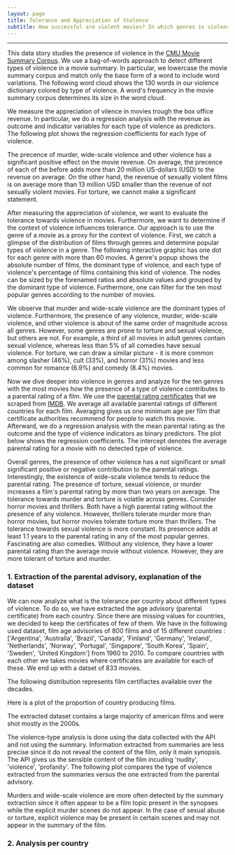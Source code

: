 ```yaml
---
layout: page
title: Tolerance and Appreciation of Violence
subtitle: How successful are violent movies? In which genres is violence more tolerated?
---
```

* * *

This data story studies the presence of violence in the [CMU Movie Summary Corpus](http://www.cs.cmu.edu/~ark/personas/). We use a bag-of-words approach to detect different types of violence in a movie summary. In particular, we lowercase the movie summary corpus and match only the base form of a word to include word variations. The following word cloud shows the 130 words in our violence dictionary colored by type of violence. A word's frequency in the movie summary corpus determines its size in the word cloud. 

<div class="flourish-embed" data-src="visualisation/12251430"><script src="https://public.flourish.studio/resources/embed.js"></script></div>

We measure the appreciation of vilence in movies trough the box office revenue. In particular, we do a regression analysis with the revenue as outcome and indicator variables for each type of violence as predictors. The following plot shows the regression coefficients for each type of violence. 

<div class="flourish-embed flourish-chart" data-src="visualisation/12258469"><script src="https://public.flourish.studio/resources/embed.js"></script></div>

The precence of murder, wide-scale violence and other violence has a significant positive effect on the movie revenue. On average, the precence of each of the before adds more than 20 million US-dollars (USD) to the revenue on average. On the other hand, the revenue of sexually violent films is on average more than 13 million USD smaller than the revenue of not sexually violent movies. For torture, we cannot make a significant statement. 

After measuring the appreciation of violence, we want to evaluate the tolerance towards violence in movies. Furthermore, we want to determine if the context of violence influences tolerance. Our approach is to use the genre of a movie as a proxy for the context of violence. First, we catch a glimpse of the distribution of films through genres and determine popular types of violence in a genre. The following interactive graphic has one dot for each genre with more than 60 movies. A genre's popup shows the absolute number of films, the dominant type of violence, and each type of violence's percentage of films containing this kind of violence. The nodes can be sized by the forenamed ratios and absolute values and grouped by the dominant type of violence. Furthermore, one can filter for the ten most popular genres according to the number of movies. 

<div class="flourish-embed flourish-survey" data-src="visualisation/12237943"><script src="https://public.flourish.studio/resources/embed.js"></script></div>

We observe that murder and wide-scale violence are the dominant types of violence. Furthermore, the presence of any violence, murder, wide-scale violence, and other violence is about of the same order of magnitude across all genres. However, some genres are prone to torture and sexual violence, but others are not. For example, a third of all movies in adult genres contain sexual violence, whereas less than 5% of all comedies have sexual violence. For torture, we can draw a similar picture - it is more common among slasher (46%), cult (33%), and horror (31%) movies and less common for romance (6.9%) and comedy (8.4%) movies. 

Now we dive deeper into violence in genres and analyze for the ten genres with the most movies how the presence of a type of violence contributes to a parental rating of a film. We use the [parental rating certificates](https://help.imdb.com/article/contribution/titles/certificates/GU757M8ZJ9ZPXB39?ref_=helpart_nav_27#) that we scraped from [IMDB](https://www.imdb.com). We average all available parental ratings of different countries for each film. Averaging gives us one minimum age per film that certificate authorities recommend for people to watch this movie. Afterward, we do a regression analysis with the mean parental rating as the outcome and the type of violence indicators as binary predictors. The plot below shows the regression coefficients. The intercept denotes the average parental rating for a movie with no detected type of violence. 

<div class="flourish-embed flourish-chart" data-src="visualisation/12239226"><script src="https://public.flourish.studio/resources/embed.js"></script></div>

Overall genres, the presence of other violence has a not significant or small significant positive or negative contribution to the parental ratings. Interestingly, the existence of wide-scale violence tends to reduce the parental rating. The presence of torture, sexual violence, or murder increases a film's parental rating by more than two years on average. The tolerance towards murder and torture is volatile across genres. Consider horror movies and thrillers. Both have a high parental rating without the presence of any violence. However, thrillers tolerate murder more than horror movies, but horror movies tolerate torture more than thrillers. The tolerance towards sexual violence is more constant. Its presence adds at least 1.1 years to the parental rating in any of the most popular genres.  Fascinating are also comedies. Without any violence, they have a lower parental rating than the average movie without violence. However, they are more tolerant of torture and murder. 

<div class="flourish-embed flourish-chart" data-src="visualisation/12251739"><script src="https://public.flourish.studio/resources/embed.js"></script></div>

### 1. Extraction of the parental advisory, explanation of the dataset

We can now analyze what is the tolerance per country about different types of violence. To do so, we have extracted the age advisory (parental certificate) from each country. Since there are missing values for countries, we decided to keep the certificates of few of them. We have in the following used dataset, film age advisories of 800 films and of 15 different countries : ['Argentina', 'Australia', 'Brazil', 'Canada', 'Finland', 'Germany', 'Ireland', 'Netherlands', 'Norway', 'Portugal', 'Singapore', 'South Korea', 'Spain', 'Sweden', 'United Kingdom'] from 1960 to 2010. To compare countries with each other we takes movies where certificates are available for each of these. We end up with a datset of 833 movies.

The following distribution represents film certifiactes available over the decades. 

<div class="flourish-embed flourish-chart" data-src="visualisation/12249745"><script src="https://public.flourish.studio/resources/embed.js"></script></div>


Here is a plot of the proportion of country producing films.

<div class="flourish-embed flourish-chart" data-src="visualisation/12248773"><script src="https://public.flourish.studio/resources/embed.js"></script></div>

The extracted dataset contains a large majority of american films and were shot mostly in the 2000s.


The violence-type analysis is done using the data collected with the API and not using the summary. Information extracted from summaries are less precise since it do not reveal the content of the film, only it main synopsis. The API gives us the sensible content of the film incuding 'nudity', 'violence', 'profanity'. The following plot compares the type of violence extracted from the summaries versus the one extracted from the parental advisory.

Murders and wide-scale violence are more often detected by the summary extraction since it often appear to be a film topic present in the synopses while the explicit murder scenes do not appear. In the case of sexual abuse or torture, explicit violence may be present in certain scenes and may not appear in the summary of the film. 

<div class="flourish-embed flourish-chart" data-src="visualisation/12249292"><script src="https://public.flourish.studio/resources/embed.js"></script></div>


### 2. Analysis per country






